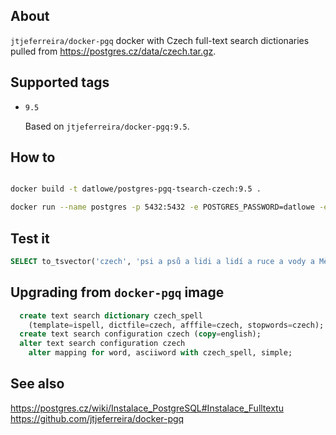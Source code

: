 ## About

`jtjeferreira/docker-pgq` docker with Czech full-text search dictionaries pulled from https://postgres.cz/data/czech.tar.gz.

## Supported tags

* `9.5`

    Based on `jtjeferreira/docker-pgq:9.5`.

## How to

```bash

docker build -t datlowe/postgres-pgq-tsearch-czech:9.5 .

docker run --name postgres -p 5432:5432 -e POSTGRES_PASSWORD=datlowe -e POSTGRES_USER=datlowe datlowe/postgres-pgq-tsearch-czech:9.5

```

## Test it


```sql
SELECT to_tsvector('czech', 'psi a psů a lidi a lidí a ruce a vody a Měla')
```

## Upgrading from `docker-pgq` image


```sql
  create text search dictionary czech_spell
    (template=ispell, dictfile=czech, afffile=czech, stopwords=czech);
  create text search configuration czech (copy=english);
  alter text search configuration czech
    alter mapping for word, asciiword with czech_spell, simple;
```

## See also

https://postgres.cz/wiki/Instalace_PostgreSQL#Instalace_Fulltextu
https://github.com/jtjeferreira/docker-pgq
